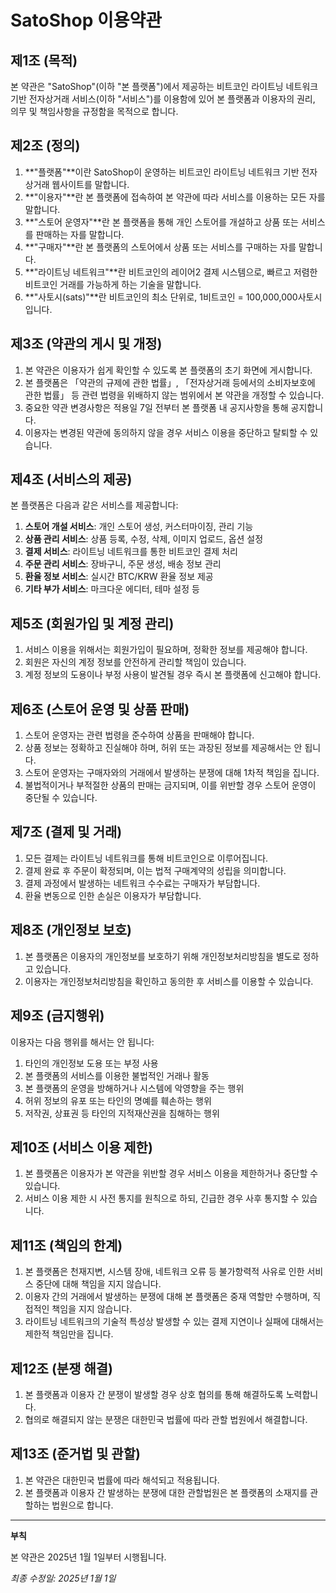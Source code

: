 # SatoShop 이용약관

## 제1조 (목적)

본 약관은 "SatoShop"(이하 "본 플랫폼")에서 제공하는 비트코인 라이트닝 네트워크 기반 전자상거래 서비스(이하 "서비스")를 이용함에 있어 본 플랫폼과 이용자의 권리, 의무 및 책임사항을 규정함을 목적으로 합니다.

## 제2조 (정의)

1. **"플랫폼"**이란 SatoShop이 운영하는 비트코인 라이트닝 네트워크 기반 전자상거래 웹사이트를 말합니다.
2. **"이용자"**란 본 플랫폼에 접속하여 본 약관에 따라 서비스를 이용하는 모든 자를 말합니다.
3. **"스토어 운영자"**란 본 플랫폼을 통해 개인 스토어를 개설하고 상품 또는 서비스를 판매하는 자를 말합니다.
4. **"구매자"**란 본 플랫폼의 스토어에서 상품 또는 서비스를 구매하는 자를 말합니다.
5. **"라이트닝 네트워크"**란 비트코인의 레이어2 결제 시스템으로, 빠르고 저렴한 비트코인 거래를 가능하게 하는 기술을 말합니다.
6. **"사토시(sats)"**란 비트코인의 최소 단위로, 1비트코인 = 100,000,000사토시입니다.

## 제3조 (약관의 게시 및 개정)

1. 본 약관은 이용자가 쉽게 확인할 수 있도록 본 플랫폼의 초기 화면에 게시합니다.
2. 본 플랫폼은 「약관의 규제에 관한 법률」, 「전자상거래 등에서의 소비자보호에 관한 법률」 등 관련 법령을 위배하지 않는 범위에서 본 약관을 개정할 수 있습니다.
3. 중요한 약관 변경사항은 적용일 7일 전부터 본 플랫폼 내 공지사항을 통해 공지합니다.
4. 이용자는 변경된 약관에 동의하지 않을 경우 서비스 이용을 중단하고 탈퇴할 수 있습니다.

## 제4조 (서비스의 제공)

본 플랫폼은 다음과 같은 서비스를 제공합니다:

1. **스토어 개설 서비스**: 개인 스토어 생성, 커스터마이징, 관리 기능
2. **상품 관리 서비스**: 상품 등록, 수정, 삭제, 이미지 업로드, 옵션 설정
3. **결제 서비스**: 라이트닝 네트워크를 통한 비트코인 결제 처리
4. **주문 관리 서비스**: 장바구니, 주문 생성, 배송 정보 관리
5. **환율 정보 서비스**: 실시간 BTC/KRW 환율 정보 제공
6. **기타 부가 서비스**: 마크다운 에디터, 테마 설정 등

## 제5조 (회원가입 및 계정 관리)

1. 서비스 이용을 위해서는 회원가입이 필요하며, 정확한 정보를 제공해야 합니다.
2. 회원은 자신의 계정 정보를 안전하게 관리할 책임이 있습니다.
3. 계정 정보의 도용이나 부정 사용이 발견될 경우 즉시 본 플랫폼에 신고해야 합니다.

## 제6조 (스토어 운영 및 상품 판매)

1. 스토어 운영자는 관련 법령을 준수하여 상품을 판매해야 합니다.
2. 상품 정보는 정확하고 진실해야 하며, 허위 또는 과장된 정보를 제공해서는 안 됩니다.
3. 스토어 운영자는 구매자와의 거래에서 발생하는 분쟁에 대해 1차적 책임을 집니다.
4. 불법적이거나 부적절한 상품의 판매는 금지되며, 이를 위반할 경우 스토어 운영이 중단될 수 있습니다.

## 제7조 (결제 및 거래)

1. 모든 결제는 라이트닝 네트워크를 통해 비트코인으로 이루어집니다.
2. 결제 완료 후 주문이 확정되며, 이는 법적 구매계약의 성립을 의미합니다.
3. 결제 과정에서 발생하는 네트워크 수수료는 구매자가 부담합니다.
4. 환율 변동으로 인한 손실은 이용자가 부담합니다.

## 제8조 (개인정보 보호)

1. 본 플랫폼은 이용자의 개인정보를 보호하기 위해 개인정보처리방침을 별도로 정하고 있습니다.
2. 이용자는 개인정보처리방침을 확인하고 동의한 후 서비스를 이용할 수 있습니다.

## 제9조 (금지행위)

이용자는 다음 행위를 해서는 안 됩니다:

1. 타인의 개인정보 도용 또는 부정 사용
2. 본 플랫폼의 서비스를 이용한 불법적인 거래나 활동
3. 본 플랫폼의 운영을 방해하거나 시스템에 악영향을 주는 행위
4. 허위 정보의 유포 또는 타인의 명예를 훼손하는 행위
5. 저작권, 상표권 등 타인의 지적재산권을 침해하는 행위

## 제10조 (서비스 이용 제한)

1. 본 플랫폼은 이용자가 본 약관을 위반할 경우 서비스 이용을 제한하거나 중단할 수 있습니다.
2. 서비스 이용 제한 시 사전 통지를 원칙으로 하되, 긴급한 경우 사후 통지할 수 있습니다.

## 제11조 (책임의 한계)

1. 본 플랫폼은 천재지변, 시스템 장애, 네트워크 오류 등 불가항력적 사유로 인한 서비스 중단에 대해 책임을 지지 않습니다.
2. 이용자 간의 거래에서 발생하는 분쟁에 대해 본 플랫폼은 중재 역할만 수행하며, 직접적인 책임을 지지 않습니다.
3. 라이트닝 네트워크의 기술적 특성상 발생할 수 있는 결제 지연이나 실패에 대해서는 제한적 책임만을 집니다.

## 제12조 (분쟁 해결)

1. 본 플랫폼과 이용자 간 분쟁이 발생할 경우 상호 협의를 통해 해결하도록 노력합니다.
2. 협의로 해결되지 않는 분쟁은 대한민국 법률에 따라 관할 법원에서 해결합니다.

## 제13조 (준거법 및 관할)

1. 본 약관은 대한민국 법률에 따라 해석되고 적용됩니다.
2. 본 플랫폼과 이용자 간 발생하는 분쟁에 대한 관할법원은 본 플랫폼의 소재지를 관할하는 법원으로 합니다.

---

**부칙**

본 약관은 2025년 1월 1일부터 시행됩니다.

*최종 수정일: 2025년 1월 1일* 